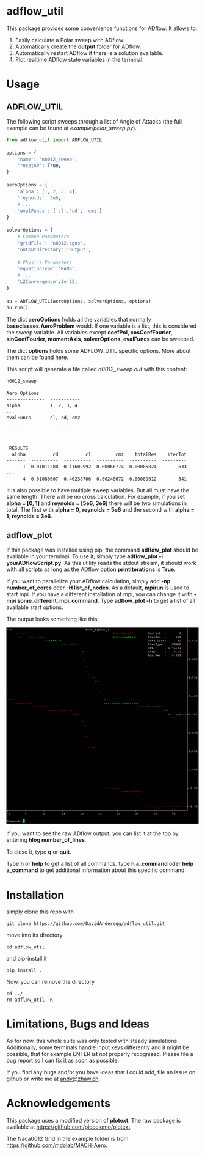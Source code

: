 # adflow_util

This package provides some convenience functions for [ADflow](https://github.com/mdolab/adflow). It allows to:

1. Easily calculate a Polar sweep with ADflow.
2. Automatically create the **output** folder for ADflow.
3. Automatically restart ADflow if there is a solution available.
2. Plot realtime ADflow state variables in the terminal.


# Usage
## ADFLOW_UTIL
The following script sweeps through a list of Angle of Attacks (the full example can be found at *example/polar_sweep.py*).

``` python
from adflow_util import ADFLOW_UTIL

options = {
    'name': 'n0012_sweep',
    'resetAP': True,
}

aeroOptions = {
    'alpha': [1, 2, 3, 4],
    'reynolds': 3e6,
    # ...
    'evalFuncs': ['cl','cd', 'cmz']
}

solverOptions = {
    # Common Parameters
    'gridFile': 'n0012.cgns',
    'outputDirectory':'output',

    # Physics Parameters
    'equationType':'RANS',
    # ...
    'L2Convergence':1e-12,
}

au = ADFLOW_UTIL(aeroOptions, solverOptions, options)
au.run()
```
The dict **aeroOptions** holds all the variables that normally **baseclasses.AeroProblem** would. If one variable is a list, this is considered the sweep variable. All variables except **coefPol, cosCoefFourier, sinCoefFourier, momentAxis, solverOptions, evalFuncs** can be sweeped. 

The dict **options** holds some ADFLOW_UTIL specific options. More about them can be found 
[here](https://github.com/DavidAnderegg/adflow_util/blob/master/adflow_util/adflow_util.py#L52).

This script will generate a file called *n0012_sweep.out* with this content:
```
n0012_sweep

Aero Options
--------------  -----------
alpha           1, 2, 3, 4
...
evalFuncs       cl, cd, cmz
--------------  -----------



 RESULTS 
  alpha          cd          cl         cmz    totalRes    iterTot
-------  ----------  ----------  ----------  ----------  ---------
      1  0.01011288  0.11602992  0.00066774  0.00085824        633
...
      4  0.01080607  0.46238766  0.00248672  0.00089012        541
```



It is also possible to have multiple sweep variables. But all must have the same length. There will be no cross calculation. For example, if you set **alpha = [0, 1]** and **reynolds = [5e6, 3e6]** there will be two simulations in total. The first with **alpha = 0**, **reynolds = 5e6** and the second with **alpha = 1**, **reynolds = 3e6**.


## adflow_plot
If this package was installed using pip, the command **adflow_plot** should be available in your terminal. To use it, simply type **adflow_plot -i yourADflowScript.py**. As this utility reads the stdout stream, it should work with all scripts as long as the ADflow option **printIterations** is **True**. 

If you want to parallelize your ADflow calculation, simply add **-np number_of_cores** oder **-H list_of_nodes**. As a default, **mpirun** is used to start mpi. If you have a different installation of mpi, you can change it with **-mpi some_different_mpi_command**. Type **adflow_plot -h** to get a list of all available start options. 


The output looks something like this:

![adflow_plot_output](adflow_plot.PNG)

If you want to see the raw ADflow output, you can list it at the top by entering **hlog number_of_lines**.

To close it, type **q** or **quit**.

Type **h** or **help** to get a list of all commands. type **h a_command** oder **help a_command** to get additional information about this specific command.



# Installation
simply clone this repo with
```
git clone https://github.com/DavidAnderegg/adflow_util.git
```
move into its directory
```
cd adflow_util
```
and pip-install it
```
pip install .
```
Now, you can remove the directory
```
cd ../
rm adflow_util -R
```
# Limitations, Bugs and Ideas
As for now, this whole suite was only tested with steady simulations. Additionally, some terminals handle input keys differently and it might be possible, that for example ENTER ist not properly recognised. Please file a bug report so I can fix it as soon as possible.

If you find any bugs and/or you have ideas that I could add, file an issue on github or write me at andv@zhaw.ch.


# Acknowledgements
This package uses a modified version of **plotext**. The raw package is available at https://github.com/piccolomo/plotext.

The Naca0012 Grid in the example folder is from https://github.com/mdolab/MACH-Aero.